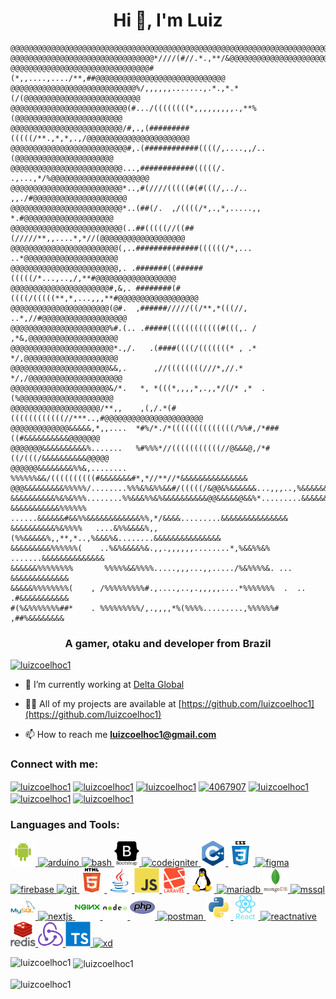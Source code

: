 
<h1 align="center">Hi 👋, I'm Luiz</h1>

````
@@@@@@@@@@@@@@@@@@@@@@@@@@@@@@@@@@@@@@@@@@@@@@@@@@@@@@@@@@@@@@@@@@@@@@@@@@@@@@@@
@@@@@@@@@@@@@@@@@@@@@@@@@@@@@@@@*////(#//.*.,**/&@@@@@@@@@@@@@@@@@@@@@@@@@@@@@@@
@@@@@@@@@@@@@@@@@@@@@@@@@@@@@@@#(*,,....,..../**,##@@@@@@@@@@@@@@@@@@@@@@@@@@@@@
@@@@@@@@@@@@@@@@@@@@@@@@@@@@%/,,,,,,.......,.*.,*.*(/(@@@@@@@@@@@@@@@@@@@@@@@@@@
@@@@@@@@@@@@@@@@@@@@@@@@@@(#.../((((((((*,,,,,,,,,.,**%(@@@@@@@@@@@@@@@@@@@@@@@@
@@@@@@@@@@@@@@@@@@@@@@@@@/#,.,(#########(((((/**.,*,*,.,/@@@@@@@@@@@@@@@@@@@@@@@
@@@@@@@@@@@@@@@@@@@@@@@@@@#,.(############((((/,....,,/..(@@@@@@@@@@@@@@@@@@@@@@
@@@@@@@@@@@@@@@@@@@@@@@@@...,############(((((/. .,...,*/%@@@@@@@@@@@@@@@@@@@@@@
@@@@@@@@@@@@@@@@@@@@@@@@@*..,#(////(((((#(#(((/,../.. ,,./#@@@@@@@@@@@@@@@@@@@@@
@@@@@@@@@@@@@@@@@@@@@@@@@*..(##(/.  ,/((((/*,.,*,.....,, *.#@@@@@@@@@@@@@@@@@@@@
@@@@@@@@@@@@@@@@@@@@@@@@@(..##(((((//((##(/////**,,....*,*//(@@@@@@@@@@@@@@@@@@@
@@@@@@@@@@@@@@@@@@@@@@@@(,..##############((((((/*,...  ..*@@@@@@@@@@@@@@@@@@@@@
@@@@@@@@@@@@@@@@@@@@@@@@,. .#######((######(((((/*...,..,/,**#@@@@@@@@@@@@@@@@@@
@@@@@@@@@@@@@@@@@@@@@@#,&,. ########(#((((/(((((**,*,...,,,**#@@@@@@@@@@@@@@@@@@
@@@@@@@@@@@@@@@@@@@@@@(@#.  ,######/////((/**,*(((//, ..*,//#@@@@@@@@@@@@@@@@@@@
@@@@@@@@@@@@@@@@@@@@@@%#.(.. .#####((((((((((((#(((,. / ,*&,@@@@@@@@@@@@@@@@@@@@
@@@@@@@@@@@@@@@@@@@@@@@*.,/.   .(####((((/(((((((* , .* */,@@@@@@@@@@@@@@@@@@@@@
@@@@@@@@@@@@@@@@@@@@@@&&,.      ,//((((((((///*,//.*   */,/@@@@@@@@@@@@@@@@@@@@@
@@@@@@@@@@@@@@@@@@@@@@&/*.   *, *(((*,,,,*,.,,*/(/* ,*  .(%@@@@@@@@@@@@@@@@@@@@@
@@@@@@@@@@@@@@@@@@@@/**,,    ,(,/.*(#((((((((((((//***..,#@@@@@@@@@@@@@@@@@@@@@@
@@@@@@@@@@@@@&&&&&,*,,....  *#%/*./*((((((((((((((/%%#,/*###((#&&&&&&&&&&@@@@@@@
@@@@@@@&&&&&&&&&&%.......   %#%%%*//(((((((((((//@&&&@,/*#((/(((/&&&&&&&&&&@@@@@
@@@@@@&&&&&&&&%%&,........ %%%%%%&&/((((((((((#&&&&&&&#*,*//**//*&&&&&&&&&&&&&&&
@@@&&&&&&&&&%%%%%/........%%%&%&%%&&#/(((((/&@@&%&&&&&&...,,,..,%&&&&&&&&&&&&&&&
&&&&&&&&&&%&%&%%%........%%&&&%%&%&&&&&&&&&&@@&&&&&@&&%*.........&&&&&&&&&&&&&&&
&&&&&&&&&&&%%%%%% ......&&&&&&#&&%%&&&&&&&&&&&&%%,*/&&&&.........&&&&&&&&&&&&&&&
&&&&&&&&&&%&%%%%   ....&%%&&&&%,,(%%&&&&&%,,**,*..,%&&&%&........&&&&&&&&&&&&&&&
&&&&&&&&&%%%%%%(    ..%&%&&&&%&.,,.,,,,,,........*,%&&%%&% .......&&&&&&&&&&&&&&
&&&&&&%%%%%%%%       %%%%%&&%%%%.....,,,...,,...../%&%%%%&. ...    &&&&&&&&&&&&&
&&&&&%%%%%%%%(    , /%%%%%%%%%#.,....,..,.,,,,,....*%%%%%%%  .  .. .#&&&&&&&&&&&
#(%&%%%%%%%##*    . %%%%%%%%%/,.,,,,*%(%%%%.........,%%%%%%#        ,##%&&&&&&&&
````


<h3 align="center">A gamer, otaku and developer from Brazil</h3>

<p align="left"> <a href="https://github.com/ryo-ma/github-profile-trophy"><img src="https://github-profile-trophy.vercel.app/?username=luizcoelhoc1" alt="luizcoelhoc1" /></a> </p>

- 🔭 I’m currently working at [Delta Global](https://www.deltaglobal.com.br/)

- 👨‍💻 All of my projects are available at [https://github.com/luizcoelhoc1](https://github.com/luizcoelhoc1)

- 📫 How to reach me **luizcoelhoc1@gmail.com**

<h3 align="left">Connect with me:</h3>
<p align="left">
<a href="https://codepen.io/luizcoelhoc1" target="blank"><img align="center" src="https://raw.githubusercontent.com/rahuldkjain/github-profile-readme-generator/master/src/images/icons/Social/codepen.svg" alt="luizcoelhoc1" height="30" width="40" /></a>
<a href="https://twitter.com/luizcoelhoc1" target="blank"><img align="center" src="https://raw.githubusercontent.com/rahuldkjain/github-profile-readme-generator/master/src/images/icons/Social/twitter.svg" alt="luizcoelhoc1" height="30" width="40" /></a>
<a href="https://linkedin.com/in/luizcoelhoc1" target="blank"><img align="center" src="https://raw.githubusercontent.com/rahuldkjain/github-profile-readme-generator/master/src/images/icons/Social/linked-in-alt.svg" alt="luizcoelhoc1" height="30" width="40" /></a>
<a href="https://stackoverflow.com/users/4067907" target="blank"><img align="center" src="https://raw.githubusercontent.com/rahuldkjain/github-profile-readme-generator/master/src/images/icons/Social/stack-overflow.svg" alt="4067907" height="30" width="40" /></a>
<a href="https://fb.com/luizcoelhoc1" target="blank"><img align="center" src="https://raw.githubusercontent.com/rahuldkjain/github-profile-readme-generator/master/src/images/icons/Social/facebook.svg" alt="luizcoelhoc1" height="30" width="40" /></a>
<a href="https://instagram.com/luizcoelhoc1" target="blank"><img align="center" src="https://raw.githubusercontent.com/rahuldkjain/github-profile-readme-generator/master/src/images/icons/Social/instagram.svg" alt="luizcoelhoc1" height="30" width="40" /></a>
<a href="https://codeforces.com/profile/luizcoelhoc1" target="blank"><img align="center" src="https://raw.githubusercontent.com/rahuldkjain/github-profile-readme-generator/master/src/images/icons/Social/codeforces.svg" alt="luizcoelhoc1" height="30" width="40" /></a>
</p>

<h3 align="left">Languages and Tools:</h3>
<p align="left"> <a href="https://developer.android.com" target="_blank" rel="noreferrer"> <img src="https://raw.githubusercontent.com/devicons/devicon/master/icons/android/android-original-wordmark.svg" alt="android" width="40" height="40"/> </a> <a href="https://www.arduino.cc/" target="_blank" rel="noreferrer"> <img src="https://cdn.worldvectorlogo.com/logos/arduino-1.svg" alt="arduino" width="40" height="40"/> </a> <a href="https://www.gnu.org/software/bash/" target="_blank" rel="noreferrer"> <img src="https://www.vectorlogo.zone/logos/gnu_bash/gnu_bash-icon.svg" alt="bash" width="40" height="40"/> </a> <a href="https://getbootstrap.com" target="_blank" rel="noreferrer"> <img src="https://raw.githubusercontent.com/devicons/devicon/master/icons/bootstrap/bootstrap-plain-wordmark.svg" alt="bootstrap" width="40" height="40"/> </a> <a href="https://codeigniter.com" target="_blank" rel="noreferrer"> <img src="https://cdn.worldvectorlogo.com/logos/codeigniter.svg" alt="codeigniter" width="40" height="40"/> </a> <a href="https://www.w3schools.com/cpp/" target="_blank" rel="noreferrer"> <img src="https://raw.githubusercontent.com/devicons/devicon/master/icons/cplusplus/cplusplus-original.svg" alt="cplusplus" width="40" height="40"/> </a> <a href="https://www.w3schools.com/css/" target="_blank" rel="noreferrer"> <img src="https://raw.githubusercontent.com/devicons/devicon/master/icons/css3/css3-original-wordmark.svg" alt="css3" width="40" height="40"/> </a> <a href="https://www.figma.com/" target="_blank" rel="noreferrer"> <img src="https://www.vectorlogo.zone/logos/figma/figma-icon.svg" alt="figma" width="40" height="40"/> </a> <a href="https://firebase.google.com/" target="_blank" rel="noreferrer"> <img src="https://www.vectorlogo.zone/logos/firebase/firebase-icon.svg" alt="firebase" width="40" height="40"/> </a> <a href="https://git-scm.com/" target="_blank" rel="noreferrer"> <img src="https://www.vectorlogo.zone/logos/git-scm/git-scm-icon.svg" alt="git" width="40" height="40"/> </a> <a href="https://www.w3.org/html/" target="_blank" rel="noreferrer"> <img src="https://raw.githubusercontent.com/devicons/devicon/master/icons/html5/html5-original-wordmark.svg" alt="html5" width="40" height="40"/> </a> <a href="https://www.java.com" target="_blank" rel="noreferrer"> <img src="https://raw.githubusercontent.com/devicons/devicon/master/icons/java/java-original.svg" alt="java" width="40" height="40"/> </a> <a href="https://developer.mozilla.org/en-US/docs/Web/JavaScript" target="_blank" rel="noreferrer"> <img src="https://raw.githubusercontent.com/devicons/devicon/master/icons/javascript/javascript-original.svg" alt="javascript" width="40" height="40"/> </a> <a href="https://laravel.com/" target="_blank" rel="noreferrer"> <img src="https://raw.githubusercontent.com/devicons/devicon/master/icons/laravel/laravel-plain-wordmark.svg" alt="laravel" width="40" height="40"/> </a> <a href="https://www.linux.org/" target="_blank" rel="noreferrer"> <img src="https://raw.githubusercontent.com/devicons/devicon/master/icons/linux/linux-original.svg" alt="linux" width="40" height="40"/> </a> <a href="https://mariadb.org/" target="_blank" rel="noreferrer"> <img src="https://www.vectorlogo.zone/logos/mariadb/mariadb-icon.svg" alt="mariadb" width="40" height="40"/> </a> <a href="https://www.mongodb.com/" target="_blank" rel="noreferrer"> <img src="https://raw.githubusercontent.com/devicons/devicon/master/icons/mongodb/mongodb-original-wordmark.svg" alt="mongodb" width="40" height="40"/> </a> <a href="https://www.microsoft.com/en-us/sql-server" target="_blank" rel="noreferrer"> <img src="https://www.svgrepo.com/show/303229/microsoft-sql-server-logo.svg" alt="mssql" width="40" height="40"/> </a> <a href="https://www.mysql.com/" target="_blank" rel="noreferrer"> <img src="https://raw.githubusercontent.com/devicons/devicon/master/icons/mysql/mysql-original-wordmark.svg" alt="mysql" width="40" height="40"/> </a> <a href="https://nextjs.org/" target="_blank" rel="noreferrer"> <img src="https://cdn.worldvectorlogo.com/logos/nextjs-2.svg" alt="nextjs" width="40" height="40"/> </a> <a href="https://www.nginx.com" target="_blank" rel="noreferrer"> <img src="https://raw.githubusercontent.com/devicons/devicon/master/icons/nginx/nginx-original.svg" alt="nginx" width="40" height="40"/> </a> <a href="https://nodejs.org" target="_blank" rel="noreferrer"> <img src="https://raw.githubusercontent.com/devicons/devicon/master/icons/nodejs/nodejs-original-wordmark.svg" alt="nodejs" width="40" height="40"/> </a> <a href="https://www.php.net" target="_blank" rel="noreferrer"> <img src="https://raw.githubusercontent.com/devicons/devicon/master/icons/php/php-original.svg" alt="php" width="40" height="40"/> </a> <a href="https://postman.com" target="_blank" rel="noreferrer"> <img src="https://www.vectorlogo.zone/logos/getpostman/getpostman-icon.svg" alt="postman" width="40" height="40"/> </a> <a href="https://www.python.org" target="_blank" rel="noreferrer"> <img src="https://raw.githubusercontent.com/devicons/devicon/master/icons/python/python-original.svg" alt="python" width="40" height="40"/> </a> <a href="https://reactjs.org/" target="_blank" rel="noreferrer"> <img src="https://raw.githubusercontent.com/devicons/devicon/master/icons/react/react-original-wordmark.svg" alt="react" width="40" height="40"/> </a> <a href="https://reactnative.dev/" target="_blank" rel="noreferrer"> <img src="https://reactnative.dev/img/header_logo.svg" alt="reactnative" width="40" height="40"/> </a> <a href="https://redis.io" target="_blank" rel="noreferrer"> <img src="https://raw.githubusercontent.com/devicons/devicon/master/icons/redis/redis-original-wordmark.svg" alt="redis" width="40" height="40"/> </a> <a href="https://redux.js.org" target="_blank" rel="noreferrer"> <img src="https://raw.githubusercontent.com/devicons/devicon/master/icons/redux/redux-original.svg" alt="redux" width="40" height="40"/> </a> <a href="https://www.typescriptlang.org/" target="_blank" rel="noreferrer"> <img src="https://raw.githubusercontent.com/devicons/devicon/master/icons/typescript/typescript-original.svg" alt="typescript" width="40" height="40"/> </a> <a href="https://www.adobe.com/products/xd.html" target="_blank" rel="noreferrer"> <img src="https://cdn.worldvectorlogo.com/logos/adobe-xd.svg" alt="xd" width="40" height="40"/> </a> </p>

<p><img align="left" src="https://github-readme-stats.vercel.app/api/top-langs?username=luizcoelhoc1&show_icons=true&locale=en&layout=compact&theme=dracula" alt="luizcoelhoc1" /></p>

<p>&nbsp;<img align="center" src="https://github-readme-stats.vercel.app/api?username=luizcoelhoc1&show_icons=true&locale=en&theme=dracula" alt="luizcoelhoc1" /></p>

<p><img align="center" src="https://github-readme-streak-stats.herokuapp.com/?user=luizcoelhoc1&theme=dracula" alt="luizcoelhoc1" /></p>






